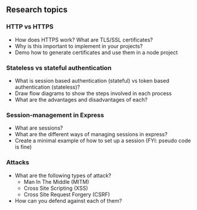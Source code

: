 ## Research topics

### HTTP vs HTTPS
+ How does HTTPS work? What are TLS/SSL certificates?
+ Why is this important to implement in your projects?
+ Demo how to generate certificates and use them in a node project  

### Stateless vs stateful authentication
+ What is session based authentication (stateful) vs token based authentication (stateless)?
+ Draw flow diagrams to show the steps involved in each process
+ What are the advantages and disadvantages of each?

### Session-management in Express
+ What are sessions?
+ What are the different ways of managing sessions in express?
+ Create a minimal example of how to set up a session (FYI: pseudo code is
  fine)

### Attacks
+ What are the following types of attack?
  + Man In The Middle (MITM)
  + Cross Site Scripting (XSS)
  + Cross Site Request Forgery (CSRF)
+ How can you defend against each of them?
